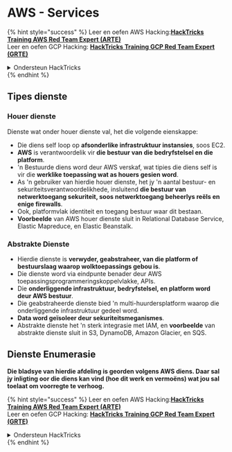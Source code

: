 # AWS - Services

{% hint style="success" %}
Leer en oefen AWS Hacking:<img src="/.gitbook/assets/image.png" alt="" data-size="line">[**HackTricks Training AWS Red Team Expert (ARTE)**](https://training.hacktricks.xyz/courses/arte)<img src="/.gitbook/assets/image.png" alt="" data-size="line">\
Leer en oefen GCP Hacking: <img src="/.gitbook/assets/image (2).png" alt="" data-size="line">[**HackTricks Training GCP Red Team Expert (GRTE)**<img src="/.gitbook/assets/image (2).png" alt="" data-size="line">](https://training.hacktricks.xyz/courses/grte)

<details>

<summary>Ondersteun HackTricks</summary>

* Kyk na die [**intekenplanne**](https://github.com/sponsors/carlospolop)!
* **Sluit aan by die** 💬 [**Discord groep**](https://discord.gg/hRep4RUj7f) of die [**telegram groep**](https://t.me/peass) of **volg** ons op **Twitter** 🐦 [**@hacktricks\_live**](https://twitter.com/hacktricks\_live)**.**
* **Deel hacking truuks deur PRs in te dien by die** [**HackTricks**](https://github.com/carlospolop/hacktricks) en [**HackTricks Cloud**](https://github.com/carlospolop/hacktricks-cloud) github repos.

</details>
{% endhint %}

## Tipes dienste

### Houer dienste

Dienste wat onder houer dienste val, het die volgende eienskappe:

* Die diens self loop op **afsonderlike infrastruktuur instansies**, soos EC2.
* **AWS** is verantwoordelik vir **die bestuur van die bedryfstelsel en die platform**.
* 'n Bestuurde diens word deur AWS verskaf, wat tipies die diens self is vir die **werklike toepassing wat as houers gesien word**.
* As 'n gebruiker van hierdie houer dienste, het jy 'n aantal bestuur- en sekuriteitsverantwoordelikhede, insluitend **die bestuur van netwerktoegang sekuriteit, soos netwerktoegang beheerlys reëls en enige firewalls**.
* Ook, platformvlak identiteit en toegang bestuur waar dit bestaan.
* **Voorbeelde** van AWS houer dienste sluit in Relational Database Service, Elastic Mapreduce, en Elastic Beanstalk.

### Abstrakte Dienste

* Hierdie dienste is **verwyder, geabstraheer, van die platform of bestuurslaag waarop wolktoepassings gebou is**.
* Die dienste word via eindpunte benader deur AWS toepassingsprogrammeringskoppelvlakke, APIs.
* Die **onderliggende infrastruktuur, bedryfstelsel, en platform word deur AWS bestuur**.
* Die geabstraheerde dienste bied 'n multi-huurdersplatform waarop die onderliggende infrastruktuur gedeel word.
* **Data word geïsoleer deur sekuriteitsmeganismes**.
* Abstrakte dienste het 'n sterk integrasie met IAM, en **voorbeelde** van abstrakte dienste sluit in S3, DynamoDB, Amazon Glacier, en SQS.

## Dienste Enumerasie

**Die bladsye van hierdie afdeling is georden volgens AWS diens. Daar sal jy inligting oor die diens kan vind (hoe dit werk en vermoëns) wat jou sal toelaat om voorregte te verhoog.**

{% hint style="success" %}
Leer en oefen AWS Hacking:<img src="/.gitbook/assets/image.png" alt="" data-size="line">[**HackTricks Training AWS Red Team Expert (ARTE)**](https://training.hacktricks.xyz/courses/arte)<img src="/.gitbook/assets/image.png" alt="" data-size="line">\
Leer en oefen GCP Hacking: <img src="/.gitbook/assets/image (2).png" alt="" data-size="line">[**HackTricks Training GCP Red Team Expert (GRTE)**<img src="/.gitbook/assets/image (2).png" alt="" data-size="line">](https://training.hacktricks.xyz/courses/grte)

<details>

<summary>Ondersteun HackTricks</summary>

* Kyk na die [**intekenplanne**](https://github.com/sponsors/carlospolop)!
* **Sluit aan by die** 💬 [**Discord groep**](https://discord.gg/hRep4RUj7f) of die [**telegram groep**](https://t.me/peass) of **volg** ons op **Twitter** 🐦 [**@hacktricks\_live**](https://twitter.com/hacktricks\_live)**.**
* **Deel hacking truuks deur PRs in te dien by die** [**HackTricks**](https://github.com/carlospolop/hacktricks) en [**HackTricks Cloud**](https://github.com/carlospolop/hacktricks-cloud) github repos.

</details>
{% endhint %}
